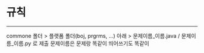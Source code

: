# 규칙
----

commone 폴더 > 플랫폼 폴더(boj, prgrms, ...) 아래 > 문제이름_이름.java / 문제이름_이름.py 로 제출 
문제이름은 문제랑 똑같이 띄어쓰기도 똑같이
